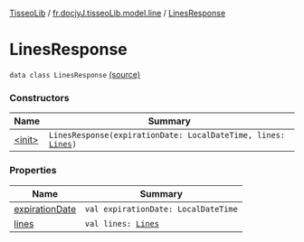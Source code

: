 [TisseoLib](../../index.md) / [fr.docjyJ.tisseoLib.model.line](../index.md) / [LinesResponse](./index.md)

# LinesResponse

`data class LinesResponse` [(source)](https://github.com/docjyJ/TisseoLib/tree/master/src/main/kotlin/fr/docjyJ/tisseoLib/model/line/LinesResponse.kt#L7)

### Constructors

| Name | Summary |
|---|---|
| [&lt;init&gt;](-init-.md) | `LinesResponse(expirationDate: LocalDateTime, lines: `[`Lines`](../-lines/index.md)`)` |

### Properties

| Name | Summary |
|---|---|
| [expirationDate](expiration-date.md) | `val expirationDate: LocalDateTime` |
| [lines](lines.md) | `val lines: `[`Lines`](../-lines/index.md) |
